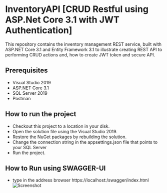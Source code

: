 # InventoryAPI [CRUD Restful using ASP.Net Core 3.1 with JWT Authentication]
This repository contains the inventory management REST service, built with ASP.NET Core 3.1 and Entity Framework 3.1 to illustrate creating REST API to performing CRUD actions and, how to create JWT token and secure API.

## Prerequisites

* Visual Studio 2019
* ASP.NET Core 3.1
* SQL Server 2019
* Postman

## How to run the project

* Checkout this project to a location in your disk.
* Open the solution file using the Visual Studio 2019.
* Restore the NuGet packages by rebuilding the solution.
* Change the connection string in the appsettings.json file that points to your SQL Server
* Run the project.

## How to Run using SWAGGER-UI

* type in the address browser https://localhost:<port>/swagger/index.html
![Screenshot](https://github.com/mahendraputra21/InventoryAPI/blob/main/InventoryAPI.png)

